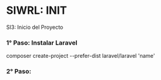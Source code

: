 # SIWRL: INIT
SI3: Inicio del Proyecto


### 1° Paso: Instalar Laravel

composer create-project --prefer-dist laravel/laravel 'name'

### 2° Paso: 